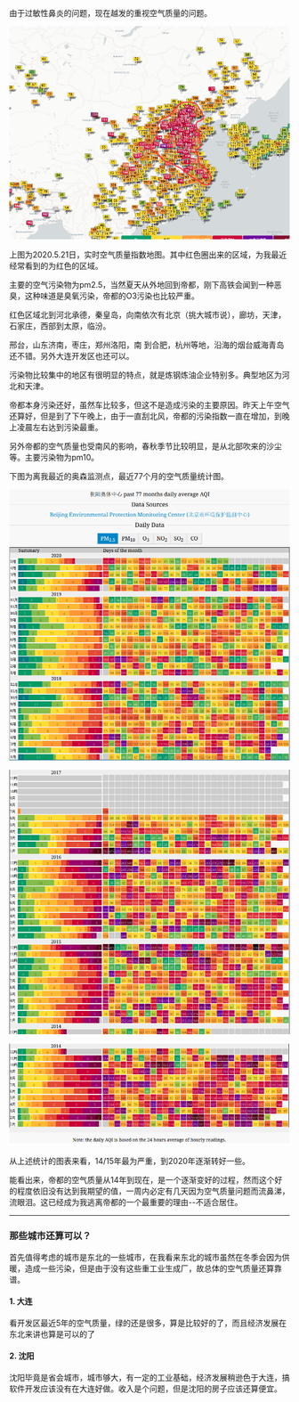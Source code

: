 由于过敏性鼻炎的问题，现在越发的重视空气质量的问题。

![20200521air](pic\20200521air.png)

上图为2020.5.21日，实时空气质量指数地图。其中红色圈出来的区域，为我最近经常看到的为红色的区域。

主要的空气污染物为pm2.5，当然夏天从外地回到帝都，刚下高铁会闻到一种恶臭，这种味道是臭氧污染，帝都的O3污染也比较严重。



红色区域北到河北承德，秦皇岛，向南依次有北京（挑大城市说），廊坊，天津，石家庄，西部到太原，临汾。

邢台，山东济南，枣庄，郑州洛阳，南 到合肥，杭州等地，沿海的烟台威海青岛还不错。另外大连开发区也还可以。

污染物比较集中的地区有很明显的特点，就是炼钢炼油企业特别多。典型地区为河北和天津。

帝都本身污染还好，虽然车比较多，但这不是造成污染的主要原因。昨天上午空气还算好，但是到了下午晚上，由于一直刮北风，帝都的污染指数一直在增加，到晚上凌晨左右达到污染最重。

另外帝都的空气质量也受南风的影响，春秋季节比较明显，是从北部吹来的沙尘等。主要污染物为pm10。



下图为离我最近的奥森监测点，最近77个月的空气质量统计图。

![aosen](pic\aosen.png)

![aosen2](pic\aosen2.png)

![aosen3](pic\aosen3.png)

从上述统计的图表来看，14/15年最为严重，到2020年逐渐转好一些。

能看出来，帝都的空气质量从14年到现在，是一个逐渐变好的过程，然而这个好的程度依旧没有达到我期望的值，一周内必定有几天因为空气质量问题而流鼻涕，流眼泪。这已经成为我逃离帝都的一个最重要的理由--不适合居住。

----------------------------

### 那些城市还算可以？

首先值得考虑的城市是东北的一些城市，在我看来东北的城市虽然在冬季会因为供暖，造成一些污染，但是由于没有这些重工业生成厂，故总体的空气质量还算靠谱。

#### 1. 大连

看开发区最近5年的空气质量，绿的还是很多，算是比较好的了，而且经济发展在东北来讲也算是可以的了



#### 2. 沈阳

沈阳毕竟是省会城市，城市够大，有一定的工业基础，经济发展稍逊色于大连，搞软件开发应该没有在大连好做。收入是个问题，但是沈阳的房子应该还算便宜。

